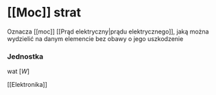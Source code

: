# [[Moc]] strat
Oznacza [[moc]] [[Prąd elektryczny|prądu elektrycznego]], jaką można wydzielić na danym elemencie bez obawy o jego uszkodzenie
### Jednostka
wat $[W]$

[[Elektronika]]